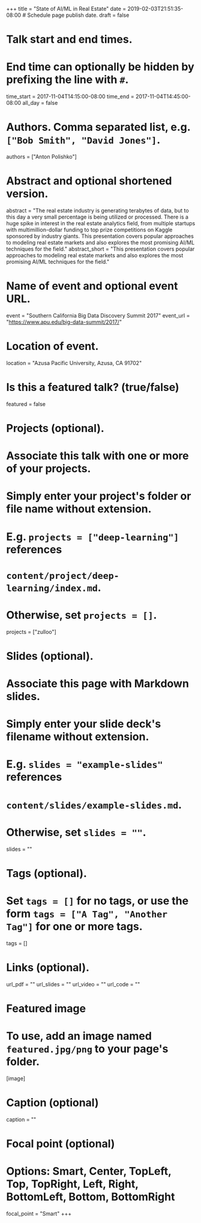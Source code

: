 +++
title = "State of AI/ML in Real Estate"
date = 2019-02-03T21:51:35-08:00  # Schedule page publish date.
draft = false

# Talk start and end times.
#   End time can optionally be hidden by prefixing the line with `#`.
time_start = 2017-11-04T14:15:00-08:00
time_end = 2017-11-04T14:45:00-08:00
all_day = false

# Authors. Comma separated list, e.g. `["Bob Smith", "David Jones"]`.
authors = ["Anton Polishko"]

# Abstract and optional shortened version.
abstract = "The real estate industry is generating terabytes of data, but to this day a very small percentage is being utilized or processed. There is a huge spike in interest in the real estate analytics field, from multiple startups with multimillion-dollar funding to top prize competitions on Kaggle sponsored by industry giants. This presentation covers popular approaches to modeling real estate markets and also explores the most promising AI/ML techniques for the field."
abstract_short = "This presentation covers popular approaches to modeling real estate markets and also explores the most promising AI/ML techniques for the field."

# Name of event and optional event URL.
event = "Southern California Big Data Discovery Summit 2017"
event_url = "https://www.apu.edu/big-data-summit/2017/"

# Location of event.
location = "Azusa Pacific University, Azusa, CA 91702"

# Is this a featured talk? (true/false)
featured = false

# Projects (optional).
#   Associate this talk with one or more of your projects.
#   Simply enter your project's folder or file name without extension.
#   E.g. `projects = ["deep-learning"]` references 
#   `content/project/deep-learning/index.md`.
#   Otherwise, set `projects = []`.
projects = ["zulloo"]

# Slides (optional).
#   Associate this page with Markdown slides.
#   Simply enter your slide deck's filename without extension.
#   E.g. `slides = "example-slides"` references 
#   `content/slides/example-slides.md`.
#   Otherwise, set `slides = ""`.
slides = ""

# Tags (optional).
#   Set `tags = []` for no tags, or use the form `tags = ["A Tag", "Another Tag"]` for one or more tags.
tags = []

# Links (optional).
url_pdf = ""
url_slides = ""
url_video = ""
url_code = ""

# Featured image
# To use, add an image named `featured.jpg/png` to your page's folder. 
[image]
  # Caption (optional)
  caption = ""

  # Focal point (optional)
  # Options: Smart, Center, TopLeft, Top, TopRight, Left, Right, BottomLeft, Bottom, BottomRight
  focal_point = "Smart"
+++
